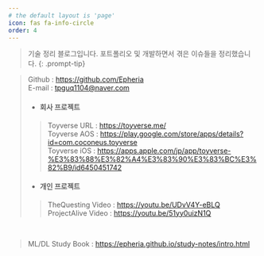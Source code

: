 ```yaml
---
# the default layout is 'page'
icon: fas fa-info-circle
order: 4
---
```


> 기술 정리 블로그입니다. 포트폴리오 및 개발하면서 겪은 이슈들을 정리했습니다.
{: .prompt-tip}

> Github : <https://github.com/Epheria>   
  E-mail : <tpguq1104@naver.com>   
  > * #### 회사 프로젝트   
  > > Toyverse URL : <https://toyverse.me/>   
  > > Toyverse AOS : <https://play.google.com/store/apps/details?id=com.coconeus.toyverse>   
  > > Toyverse iOS : <https://apps.apple.com/jp/app/toyverse-%E3%83%88%E3%82%A4%E3%83%90%E3%83%BC%E3%82%B9/id6450451742>   
  > * #### 개인 프로젝트    
  > > TheQuesting Video : <https://youtu.be/UDvV4Y-eBLQ>   
  > > ProjectAlive Video : <https://youtu.be/51yy0uizN1Q>   

<br>

> ML/DL Study Book : <https://epheria.github.io/study-notes/intro.html>